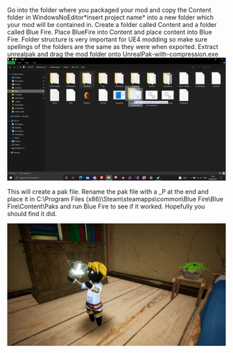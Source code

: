 Go into the folder where you packaged your mod and copy the Content folder in WindowsNoEditor\*insert project name* into a new folder which your mod will be contained in. Create a folder called Content and a folder called Blue Fire. Place BlueFire into Content and place content into Blue Fire. Folder structure is very important for UE4 modding so make sure spellings of the folders are the same as they were when exported. Extract unrealpak and drag the mod folder onto UnrealPak-with-compression.exe
![](Images/Pak.png)

This will create a pak file. Rename the pak file with a _P at the end and place it in C:\Program Files (x86)\Steam\steamapps\common\Blue Fire\Blue Fire\Content\Paks and run Blue Fire to see if it worked. Hopefully you should find it did.

![](Images/Drip.png)
